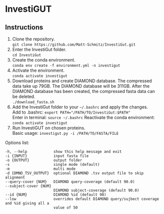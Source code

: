 # InvestiGUT

## Instructions
1. Clone the repository.  
`git clone https://github.com/Matt-Schmitz/InvestiGut.git`
2. Enter the InvestiGut folder.  
`cd InvestiGut`
3. Create the conda environment.  
`conda env create -f environment.yml -n investigut`
4. Activate the environment.  
`conda activate investigut`
5. Download proteins and create DIAMOND database. The compressed data take up 79GB. The DIAMOND database will be 311GB. After the DIAMOND database has been created, the compressed fasta data can be deleted.  
`./download_fasta.sh`
6. Add the InvestiGut folder to your `~/.bashrc` and apply the changes.  
Add to .bashrc: `export PATH="/PATH/TO/InvestiGut:$PATH"`  
Enter in terminal: `source ~/.bashrc`
Reactivate the conda environment: `conda activate investigut`
8. Run InvestiGUT on chosen proteins.  
Basic usage: `investigut.py -i /PATH/TO/FASTA/FILE`
  
Options list:
```
-h, --help            show this help message and exit
-i {INPUT}            input fasta file
-o {OUTPUT}           output folder
-s                    single mode (default)
-m                    multi mode
-d {DMND_TSV_OUTPUT}  optional DIAMOND .tsv output file to skip alignment
--query-cover {NUM}   DIAMOND query-coverage (default 90.0)
--subject-cover {NUM}
                      DIAMOND subject-coverage (default 90.0)
--id {NUM}            DIAMOND %id (default 90)
--low                 overrides default DIAMOND query/sujbect coverage and %id giving all a
                      value of 50
```
